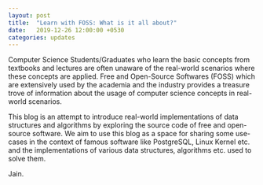 ```yaml
---
layout: post
title:  "Learn with FOSS: What is it all about?"
date:   2019-12-26 12:00:00 +0530
categories: updates
---
```


Computer Science Students/Graduates who learn the basic concepts from textbooks and lectures are often unaware of the real-world scenarios where these concepts are applied.  Free and Open-Source Softwares (FOSS) which are extensively used by the academia and the industry provides a treasure trove of information about the usage of computer science concepts in real-world scenarios.

This blog is an attempt to introduce real-world implementations of data structures and algorithms by exploring the source code of free and open-source software. We aim to use this blog as a space for sharing some use-cases in the context of famous software like PostgreSQL, Linux Kernel etc. and the implementations of various data structures, algorithms etc. used to solve them.

Jain.